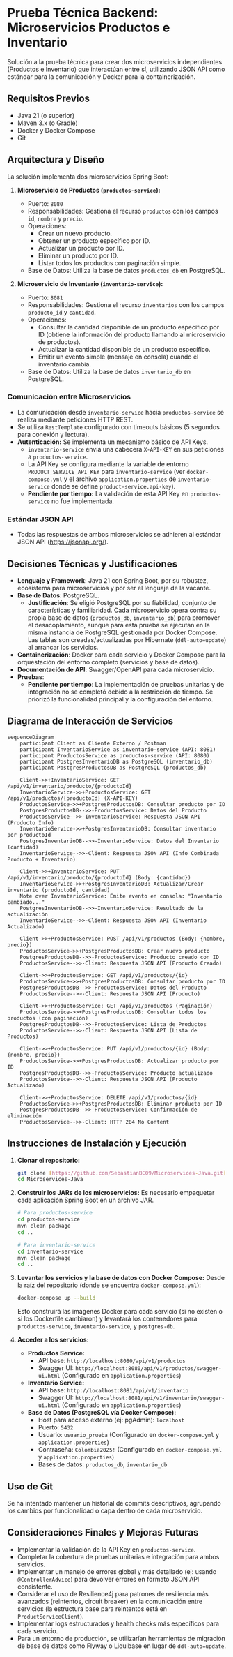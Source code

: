 # Prueba Técnica Backend: Microservicios Productos e Inventario

Solución a la prueba técnica para crear dos microservicios independientes (Productos e Inventario) que interactúan entre sí, utilizando JSON API como estándar para la comunicación y Docker para la containerización.

## Requisitos Previos

* Java 21 (o superior)
* Maven 3.x (o Gradle)
* Docker y Docker Compose
* Git

## Arquitectura y Diseño

La solución implementa dos microservicios Spring Boot:

1.  **Microservicio de Productos (`productos-service`):**
    * Puerto: `8080`
    * Responsabilidades: Gestiona el recurso `productos` con los campos `id`, `nombre` y `precio`.
    * Operaciones:
        * Crear un nuevo producto.
        * Obtener un producto específico por ID.
        * Actualizar un producto por ID.
        * Eliminar un producto por ID.
        * Listar todos los productos con paginación simple.
    * Base de Datos: Utiliza la base de datos `productos_db` en PostgreSQL.

2.  **Microservicio de Inventario (`inventario-service`):**
    * Puerto: `8081`
    * Responsabilidades: Gestiona el recurso `inventarios` con los campos `producto_id` y `cantidad`.
    * Operaciones:
        * Consultar la cantidad disponible de un producto específico por ID (obtiene la información del producto llamando al microservicio de productos).
        * Actualizar la cantidad disponible de un producto específico.
        * Emitir un evento simple (mensaje en consola) cuando el inventario cambia.
    * Base de Datos: Utiliza la base de datos `inventario_db` en PostgreSQL.

### Comunicación entre Microservicios

* La comunicación desde `inventario-service` hacia `productos-service` se realiza mediante peticiones HTTP REST.
* Se utiliza `RestTemplate` configurado con timeouts básicos (5 segundos para conexión y lectura).
* **Autenticación:** Se implementa un mecanismo básico de API Keys.
    * `inventario-service` envía una cabecera `X-API-KEY` en sus peticiones a `productos-service`.
    * La API Key se configura mediante la variable de entorno `PRODUCT_SERVICE_API_KEY` para `inventario-service` (ver `docker-compose.yml` y el archivo `application.properties` de `inventario-service` donde se define `product-service.api-key`).
    * **Pendiente por tiempo:** La validación de esta API Key en `productos-service` no fue implementada.

### Estándar JSON API

* Todas las respuestas de ambos microservicios se adhieren al estándar JSON API (https://jsonapi.org/).

## Decisiones Técnicas y Justificaciones

* **Lenguaje y Framework**: Java 21 con Spring Boot, por su robustez, ecosistema para microservicios y por ser el lenguaje de la vacante.
* **Base de Datos**: PostgreSQL.
    * **Justificación**: Se eligió PostgreSQL por su fiabilidad, conjunto de características y familiaridad. Cada microservicio opera contra su propia base de datos (`productos_db`, `inventario_db`) para promover el desacoplamiento, aunque para esta prueba se ejecutan en la misma instancia de PostgreSQL gestionada por Docker Compose. Las tablas son creadas/actualizadas por Hibernate (`ddl-auto=update`) al arrancar los servicios.
* **Containerización**: Docker para cada servicio y Docker Compose para la orquestación del entorno completo (servicios y base de datos).
* **Documentación de API**: Swagger/OpenAPI para cada microservicio.
* **Pruebas**:
    * **Pendiente por tiempo**: La implementación de pruebas unitarias y de integración no se completó debido a la restricción de tiempo. Se priorizó la funcionalidad principal y la configuración del entorno.

## Diagrama de Interacción de Servicios

```mermaid
sequenceDiagram
    participant Client as Cliente Externo / Postman
    participant InventarioService as inventario-service (API: 8081)
    participant ProductosService as productos-service (API: 8080)
    participant PostgresInventarioDB as PostgreSQL (inventario_db)
    participant PostgresProductosDB as PostgreSQL (productos_db)

    Client->>+InventarioService: GET /api/v1/inventario/producto/{productoId}
    InventarioService->>+ProductosService: GET /api/v1/productos/{productoId} (X-API-KEY)
    ProductosService->>+PostgresProductosDB: Consultar producto por ID
    PostgresProductosDB-->>-ProductosService: Datos del Producto
    ProductosService-->>-InventarioService: Respuesta JSON API (Producto Info)
    InventarioService->>+PostgresInventarioDB: Consultar inventario por productoId
    PostgresInventarioDB-->>-InventarioService: Datos del Inventario (cantidad)
    InventarioService-->>-Client: Respuesta JSON API (Info Combinada Producto + Inventario)

    Client->>+InventarioService: PUT /api/v1/inventario/producto/{productoId} (Body: {cantidad})
    InventarioService->>+PostgresInventarioDB: Actualizar/Crear inventario (productoId, cantidad)
    Note over InventarioService: Emite evento en consola: "Inventario cambiado..."
    PostgresInventarioDB-->>-InventarioService: Resultado de la actualización
    InventarioService-->>-Client: Respuesta JSON API (Inventario Actualizado)

    Client->>+ProductosService: POST /api/v1/productos (Body: {nombre, precio})
    ProductosService->>+PostgresProductosDB: Crear nuevo producto
    PostgresProductosDB-->>-ProductosService: Producto creado con ID
    ProductosService-->>-Client: Respuesta JSON API (Producto Creado)

    Client->>+ProductosService: GET /api/v1/productos/{id}
    ProductosService->>+PostgresProductosDB: Consultar producto por ID
    PostgresProductosDB-->>-ProductosService: Datos del Producto
    ProductosService-->>-Client: Respuesta JSON API (Producto)

    Client->>+ProductosService: GET /api/v1/productos (Paginación)
    ProductosService->>+PostgresProductosDB: Consultar todos los productos (con paginación)
    PostgresProductosDB-->>-ProductosService: Lista de Productos
    ProductosService-->>-Client: Respuesta JSON API (Lista de Productos)

    Client->>+ProductosService: PUT /api/v1/productos/{id} (Body: {nombre, precio})
    ProductosService->>+PostgresProductosDB: Actualizar producto por ID
    PostgresProductosDB-->>-ProductosService: Producto actualizado
    ProductosService-->>-Client: Respuesta JSON API (Producto Actualizado)

    Client->>+ProductosService: DELETE /api/v1/productos/{id}
    ProductosService->>+PostgresProductosDB: Eliminar producto por ID
    PostgresProductosDB-->>-ProductosService: Confirmación de eliminación
    ProductosService-->>-Client: HTTP 204 No Content
```

## Instrucciones de Instalación y Ejecución

1.  **Clonar el repositorio:**
    ```bash
    git clone [https://github.com/SebastianBC09/Microservices-Java.git](https://github.com/SebastianBC09/Microservices-Java.git)
    cd Microservices-Java
    ```

2.  **Construir los JARs de los microservicios:**
    Es necesario empaquetar cada aplicación Spring Boot en un archivo JAR.
    ```bash
    # Para productos-service
    cd productos-service
    mvn clean package
    cd ..

    # Para inventario-service
    cd inventario-service
    mvn clean package
    cd ..
    ```

3.  **Levantar los servicios y la base de datos con Docker Compose:**
    Desde la raíz del repositorio (donde se encuentra `docker-compose.yml`):
    ```bash
    docker-compose up --build
    ```
    Esto construirá las imágenes Docker para cada servicio (si no existen o si los Dockerfile cambiaron) y levantará los contenedores para `productos-service`, `inventario-service`, y `postgres-db`.

4.  **Acceder a los servicios:**
    * **Productos Service:**
        * API base: `http://localhost:8080/api/v1/productos`
        * Swagger UI: `http://localhost:8080/api/v1/productos/swagger-ui.html` (Configurado en `application.properties`)
    * **Inventario Service:**
        * API base: `http://localhost:8081/api/v1/inventario`
        * Swagger UI: `http://localhost:8081/api/v1/inventario/swagger-ui.html` (Configurado en `application.properties`)
    * **Base de Datos (PostgreSQL vía Docker Compose):**
        * Host para acceso externo (ej: pgAdmin): `localhost`
        * Puerto: `5432`
        * Usuario: `usuario_prueba` (Configurado en `docker-compose.yml` y `application.properties`)
        * Contraseña: `Colombia2025!` (Configurado en `docker-compose.yml` y `application.properties`)
        * Bases de datos: `productos_db`, `inventario_db`

## Uso de Git

Se ha intentado mantener un historial de commits descriptivos, agrupando los cambios por funcionalidad o capa dentro de cada microservicio.

## Consideraciones Finales y Mejoras Futuras

* Implementar la validación de la API Key en `productos-service`.
* Completar la cobertura de pruebas unitarias e integración para ambos servicios.
* Implementar un manejo de errores global y más detallado (ej: usando `@ControllerAdvice`) para devolver errores en formato JSON API consistente.
* Considerar el uso de Resilience4j para patrones de resiliencia más avanzados (reintentos, circuit breaker) en la comunicación entre servicios (la estructura base para reintentos está en `ProductServiceClient`).
* Implementar logs estructurados y health checks más específicos para cada servicio.
* Para un entorno de producción, se utilizarían herramientas de migración de base de datos como Flyway o Liquibase en lugar de `ddl-auto=update`.
